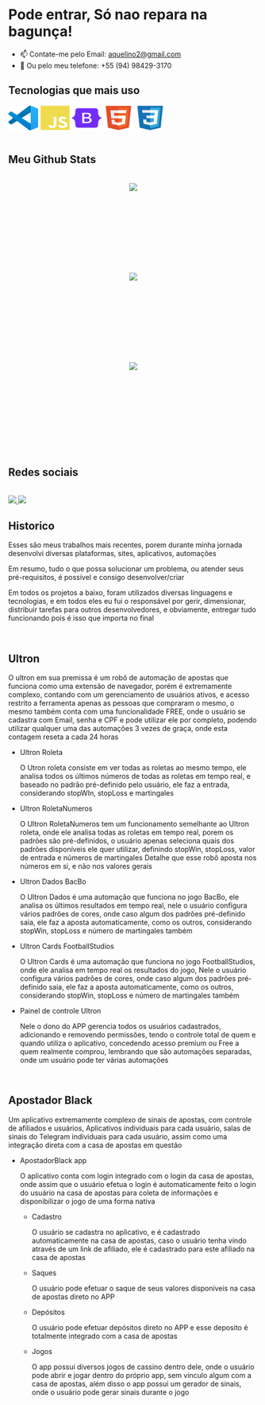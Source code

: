     

# Pode entrar, Só nao repara na bagunça!

- 📫 Contate-me pelo Email: aquelino2@gmail.com
- 📱 Ou pelo meu telefone: +55 (94) 98429-3170

## Tecnologias que mais uso
<div style="display: inline_block">
  <img align="center" class="rounded-circle" alt="VS Code" height="50" width="60" src="https://github.com/devicons/devicon/blob/master/icons/vscode/vscode-original.svg" />
  <img align="center" alt="JS" height="50" width="60" src="https://github.com/devicons/devicon/blob/master/icons/javascript/javascript-plain.svg" />
  <img align="center" alt="BOOTSTRAP" height="50" width="60" src="https://github.com/devicons/devicon/blob/master/icons/bootstrap/bootstrap-plain.svg" />
  <img align="center" alt="HTML5" height="50" width="60" src="https://github.com/devicons/devicon/blob/master/icons/html5/html5-original.svg" />
  <img align="center" alt="CSS" height="50" width="60" src="https://github.com/devicons/devicon/blob/master/icons/css3/css3-original.svg" />
</div>

<br />

## Meu Github Stats

<br />

<div style="display: grid; justify-items: center;">
  <img height="180em" src="https://github-readme-stats.vercel.app/api?username=MiguelRomaniw&theme=dracula&show_icons=true&hide_border=false&count_private=true" />
  <img height="180em" src="https://github-readme-streak-stats.herokuapp.com/?user=MiguelRomaniw&theme=dracula&hide_border=false" />
  <img height="180em" src="https://github-readme-stats.vercel.app/api/top-langs/?username=MiguelRomaniw&theme=dracula&show_icons=true&hide_border=false&layout=compact" />
</div>

## Redes sociais

<br />

<div>
  <a href="https://www.instagram.com/miguelaquelino/" target="__blank">
    <img src="https://img.shields.io/badge/Instagram-E4405F?style=for-the-badge&logo=instagram&logoColor=white" />
  </a>

  <a href="https://api.whatsapp.com/send?phone=5594984293170" target="__blank">
    <img src="https://img.shields.io/badge/WhatsApp-25D366?style=for-the-badge&logo=whatsapp&logoColor=white" />
  </a>
</div>


## Historico
<p>Esses são meus trabalhos mais recentes, porem durante minha jornada desenvolvi diversas plataformas, sites, aplicativos, automações</p>
<p>Em resumo, tudo o que possa solucionar um problema, ou atender seus pré-requisitos, é possível e consigo desenvolver/criar</p>
<p>Em todos os projetos a baixo, foram utilizados diversas linguagens e tecnologias, e em todos eles eu fui o responsável por gerir, dimensionar, distribuir tarefas para outros desenvolvedores, e obviamente, entregar tudo funcionando pois é isso que importa no final</p>
<br/>
<h2>Ultron</h1>
<p>O ultron em sua premissa é um robô de automação de apostas que funciona como uma extensão de navegador, porém é extremamente complexo, contando com um gerenciamento de usuários ativos, e acesso restrito a ferramenta apenas as pessoas que compraram o mesmo, o mesmo também conta com uma funcionalidade FREE, onde o usuário se cadastra com Email, senha e CPF e pode utilizar ele por completo, podendo utilizar qualquer uma das automações 3 vezes de graça, onde esta contagem reseta a cada 24 horas</p>
<ul>
    <li>Ultron Roleta</li>
        <p>O Utron roleta consiste em ver todas as roletas ao mesmo tempo, ele analisa todos os últimos números de todas as roletas em tempo real, e baseado no padrão pré-definido pelo usuário, ele faz a entrada, considerando stopWIn, stopLoss e martingales</p>
    <li>Ultron RoletaNumeros</li>
        <p>O Ultron RoletaNumeros tem um funcionamento semelhante ao Ultron roleta, onde ele analisa todas as roletas em tempo real, porem os padrões são pré-definidos, o usuário apenas seleciona quais dos padrões disponíveis ele quer utilizar, definindo stopWin,                 stopLoss, valor de entrada e números de martingales Detalhe que esse robô aposta nos números em si, e não nos valores gerais
        </p>
    <li>Ultron Dados BacBo</li>
        <p>O Ultron Dados é uma automação que funciona no jogo BacBo, ele analisa os últimos resultados em tempo real, nele o usuário configura vários padrões de cores, onde caso algum dos padrões pré-definido saia, ele faz a aposta automaticamente, como os outros, considerando stopWin, stopLoss e número de martingales também</p>
    <li>Ultron Cards FootballStudios</li>
        <p>O Ultron Cards é uma automação que funciona no jogo FootballStudios, onde ele analisa em tempo real os resultados do jogo, Nele o usuário configura vários padrões de cores, onde caso algum dos padrões pré-definido saia, ele faz a aposta automaticamente, como os outros, considerando stopWin, stopLoss e número de martingales também</p>
    <li>Painel de controle Ultron</li>
        <p>Nele o dono do APP gerencia todos os usuários cadastrados, adicionando e removendo permissões, tendo o controle total de quem e quando utiliza o aplicativo, concedendo acesso premium ou Free a quem realmente comprou, lembrando que são automações separadas, onde um usuário pode ter várias automações</p>
</ul>
<br/>
<h2>Apostador Black</h2>
<p>Um aplicativo extremamente complexo de sinais de apostas, com controle de afiliados e usuários, Aplicativos individuais para cada usuário, salas de sinais do Telegram individuais para cada usuário, assim como uma integração direta com a casa de apostas em questão</p>
<ul>
    <li>ApostadorBlack app</li>
    <p>O aplicativo conta com login integrado com o login da casa de apostas, onde assim que o usuário efetua o login é automaticamente feito o login do usuário na casa de apostas para coleta de informações e disponibilizar o jogo de uma forma nativa</p>
    <ul>
        <li>Cadastro</li>
        <p>O usuário se cadastra no aplicativo, e é cadastrado automaticamente na casa de apostas, caso o usuário tenha vindo através de um link de afiliado, ele é cadastrado para este afiliado na casa de apostas</p>
        <li>Saques</li>
        <p>O usuário pode efetuar o saque de seus valores disponíveis na casa de apostas direto no APP</p>
        <li>Depósitos</li>
        <p>O usuário pode efetuar depósitos direto no APP e esse deposito é totalmente integrado com a casa de apostas</p>
        <li>Jogos</li>
        <p>O app possui diversos jogos de cassino dentro dele, onde o usuário pode abrir e jogar dentro do próprio app, sem vinculo algum com a casa de apostas, além disso o app possui um gerador de sinais, onde o usuário pode gerar sinais durante o jogo</p>
    </ul>
</ul>





